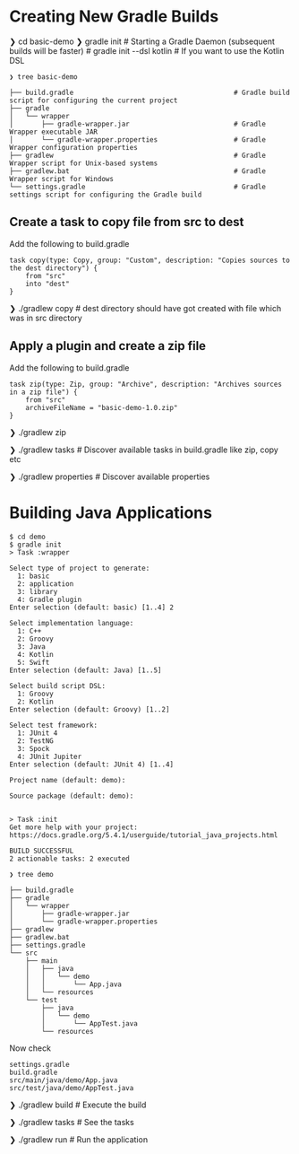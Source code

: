 # Creating New Gradle Builds
❯ cd basic-demo
❯ gradle init                   # Starting a Gradle Daemon (subsequent builds will be faster)
                                # gradle init --dsl kotlin      # If you want to use the Kotlin DSL
```
❯ tree basic-demo

├── build.gradle                                        # Gradle build script for configuring the current project
├── gradle
│   └── wrapper
│       ├── gradle-wrapper.jar                          # Gradle Wrapper executable JAR
│       └── gradle-wrapper.properties                   # Gradle Wrapper configuration properties
├── gradlew                                             # Gradle Wrapper script for Unix-based systems
├── gradlew.bat                                         # Gradle Wrapper script for Windows
└── settings.gradle                                     # Gradle settings script for configuring the Gradle build
```

## Create a task to copy file from src to dest
Add the following to build.gradle
```
task copy(type: Copy, group: "Custom", description: "Copies sources to the dest directory") {
    from "src"
    into "dest"
}
```
❯ ./gradlew copy                                        # dest directory should have got created with file which was in src directory

## Apply a plugin and create a zip file
Add the following to build.gradle

```
task zip(type: Zip, group: "Archive", description: "Archives sources in a zip file") {
    from "src"  
    archiveFileName = "basic-demo-1.0.zip"
}
```

❯ ./gradlew zip

❯ ./gradlew tasks                                       # Discover available tasks in build.gradle like zip, copy etc

❯ ./gradlew properties                                  # Discover available properties

# Building Java Applications

```
$ cd demo
$ gradle init
> Task :wrapper

Select type of project to generate:
  1: basic
  2: application
  3: library
  4: Gradle plugin
Enter selection (default: basic) [1..4] 2

Select implementation language:
  1: C++
  2: Groovy
  3: Java
  4: Kotlin
  5: Swift
Enter selection (default: Java) [1..5]

Select build script DSL:
  1: Groovy
  2: Kotlin
Enter selection (default: Groovy) [1..2]

Select test framework:
  1: JUnit 4
  2: TestNG
  3: Spock
  4: JUnit Jupiter
Enter selection (default: JUnit 4) [1..4]

Project name (default: demo):

Source package (default: demo):


> Task :init
Get more help with your project: https://docs.gradle.org/5.4.1/userguide/tutorial_java_projects.html

BUILD SUCCESSFUL
2 actionable tasks: 2 executed

❯ tree demo

├── build.gradle
├── gradle    
│   └── wrapper
│       ├── gradle-wrapper.jar
│       └── gradle-wrapper.properties
├── gradlew
├── gradlew.bat
├── settings.gradle
└── src
    ├── main
    │   ├── java  
    │   │   └── demo
    │   │       └── App.java
    │   └── resources
    └── test      
        ├── java
        │   └── demo
        │       └── AppTest.java
        └── resources
```

Now check
```
settings.gradle
build.gradle
src/main/java/demo/App.java
src/test/java/demo/AppTest.java
```

❯ ./gradlew build					# Execute the build

❯ ./gradlew tasks					# See the tasks

❯ ./gradlew run						# Run the application
